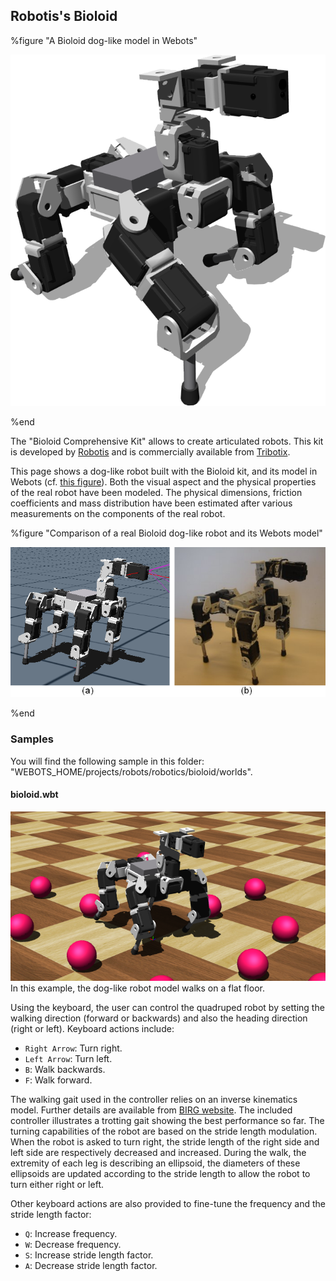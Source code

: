 ## Robotis's Bioloid

%figure "A Bioloid dog-like model in Webots"

![model.png](images/robots/bioloid/model.png)

%end

The "Bioloid Comprehensive Kit" allows to create articulated robots.
This kit is developed by [Robotis](http://www.robotis.com) and is commercially available from [Tribotix](http://www.tribotix.com).

This page shows a dog-like robot built with the Bioloid kit, and its model in Webots (cf. [this figure](#comparison-of-a-real-bioloid-dog-like-robot-and-its-webots-model)).
Both the visual aspect and the physical properties of the real robot have been modeled.
The physical dimensions, friction coefficients and mass distribution have been estimated after various measurements on the components of the real robot.

%figure "Comparison of a real Bioloid dog-like robot and its Webots model"

![real_robot.png](images/robots/bioloid/real_robot.png)

%end

### Samples

You will find the following sample in this folder: "WEBOTS\_HOME/projects/robots/robotics/bioloid/worlds".

#### bioloid.wbt

![bioloid.wbt.png](images/robots/bioloid/bioloid.wbt.png) In this example, the dog-like robot model walks on a flat floor.

Using the keyboard, the user can control the quadruped robot by setting the walking direction (forward or backwards) and also the heading direction (right or left).
Keyboard actions include:

- `Right Arrow`: Turn right.
- `Left Arrow`: Turn left.
- `B`: Walk backwards.
- `F`: Walk forward.

The walking gait used in the controller relies on an inverse kinematics model.
Further details are available from [BIRG website](http://birg.epfl.ch/page66584.html).
The included controller illustrates a trotting gait showing the best performance so far.
The turning capabilities of the robot are based on the stride length modulation.
When the robot is asked to turn right, the stride length of the right side and left side are respectively decreased and increased.
During the walk, the extremity of each leg is describing an ellipsoid, the diameters of these ellipsoids are updated according to the stride length to allow the robot to turn either right or left.

Other keyboard actions are also provided to fine-tune the frequency and the stride length factor:

- `Q`: Increase frequency.
- `W`: Decrease frequency.
- `S`: Increase stride length factor.
- `A`: Decrease stride length factor.
